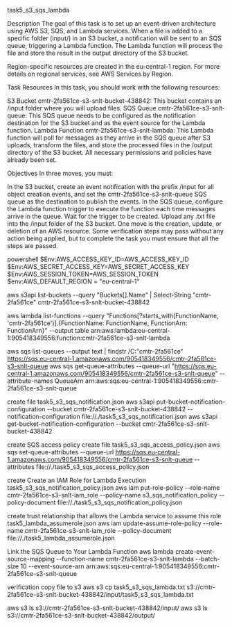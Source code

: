 task5_s3_sqs_lambda

Description
The goal of this task is to set up an event-driven architecture using AWS S3, SQS, and Lambda services. When a file is added to a specific folder (input/) in an S3 bucket, a notification will be sent to an SQS queue, triggering a Lambda function. The Lambda function will process the file and store the result in the output directory of the S3 bucket.

Region-specific resources are created in the eu-central-1 region. For more details on regional services, see AWS Services by Region.

Task Resources
In this task, you should work with the following resources:

S3 Bucket cmtr-2fa561ce-s3-snlt-bucket-438842: This bucket contains an /input folder where you will upload files.
SQS Queue cmtr-2fa561ce-s3-snlt-queue: This SQS queue needs to be configured as the notification destination for the S3 bucket and as the event source for the Lambda function.
Lambda Function cmtr-2fa561ce-s3-snlt-lambda: This Lambda function will poll for messages as they arrive in the SQS queue after S3 uploads, transform the files, and store the processed files in the /output directory of the S3 bucket.
All necessary permissions and policies have already been set.

Objectives
In three moves, you must:

In the S3 bucket, create an event notification with the prefix /input for all object creation events, and set the cmtr-2fa561ce-s3-snlt-queue SQS queue as the destination to publish the events.
In the SQS queue, configure the Lambda function trigger to execute the function each time messages arrive in the queue. Wait for the trigger to be created.
Upload any .txt file into the /input folder of the S3 bucket.
One move is the creation, update, or deletion of an AWS resource. Some verification steps may pass without any action being applied, but to complete the task you must ensure that all the steps are passed.

powershell
$Env:AWS_ACCESS_KEY_ID=AWS_ACCESS_KEY_ID
$Env:AWS_SECRET_ACCESS_KEY=AWS_SECRET_ACCESS_KEY
$Env:AWS_SESSION_TOKEN=AWS_SESSION_TOKEN
$env:AWS_DEFAULT_REGION = "eu-central-1"

aws s3api list-buckets --query "Buckets[].Name"  | Select-String "cmtr-2fa561ce"
	cmtr-2fa561ce-s3-snlt-bucket-438842

aws lambda list-functions --query "Functions[?starts_with(FunctionName, 'cmtr-2fa561ce')].{FunctionName: FunctionName, FunctionArn: FunctionArn}" --output table
	arn:aws:lambda:eu-central-1:905418349556:function:cmtr-2fa561ce-s3-snlt-lambda

aws sqs list-queues --output text | findstr /C:"cmtr-2fa561ce"
	https://sqs.eu-central-1.amazonaws.com/905418349556/cmtr-2fa561ce-s3-snlt-queue
aws sqs get-queue-attributes --queue-url "https://sqs.eu-central-1.amazonaws.com/905418349556/cmtr-2fa561ce-s3-snlt-queue" --attribute-names QueueArn
	arn:aws:sqs:eu-central-1:905418349556:cmtr-2fa561ce-s3-snlt-queue
	
	
 create  file task5_s3_sqs_notification.json
aws s3api put-bucket-notification-configuration --bucket cmtr-2fa561ce-s3-snlt-bucket-438842 --notification-configuration file://./task5_s3_sqs_notification.json
aws s3api get-bucket-notification-configuration --bucket cmtr-2fa561ce-s3-snlt-bucket-438842

  create SQS access policy create file task5_s3_sqs_access_policy.json
aws sqs set-queue-attributes --queue-url https://sqs.eu-central-1.amazonaws.com/905418349556/cmtr-2fa561ce-s3-snlt-queue --attributes file://./task5_s3_sqs_access_policy.json
	
	
  create Create an IAM Role for Lambda Execution task5_s3_sqs_notification_policy.json
aws iam put-role-policy --role-name cmtr-2fa561ce-s3-snlt-iam_role  --policy-name s3_sqs_notification_policy --policy-document file://./task5_s3_sqs_notification_policy.json
	
	
  create trust relationship that allows the Lambda service to assume this role 	task5_lambda_assumerole.json
aws iam update-assume-role-policy --role-name cmtr-2fa561ce-s3-snlt-iam_role --policy-document file://./task5_lambda_assumerole.json  


Link the SQS Queue to Your Lambda Function
aws lambda create-event-source-mapping --function-name cmtr-2fa561ce-s3-snlt-lambda --batch-size 10 --event-source-arn arn:aws:sqs:eu-central-1:905418349556:cmtr-2fa561ce-s3-snlt-queue



verification
copy file to s3
aws s3 cp task5_s3_sqs_lambda.txt s3://cmtr-2fa561ce-s3-snlt-bucket-438842/input/task5_s3_sqs_lambda.txt

aws s3 ls s3://cmtr-2fa561ce-s3-snlt-bucket-438842/input/
aws s3 ls s3://cmtr-2fa561ce-s3-snlt-bucket-438842/output/